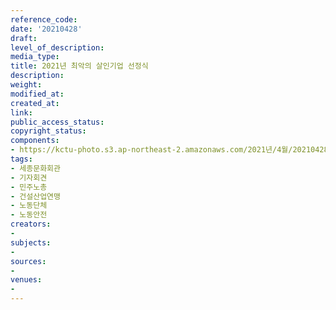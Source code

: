 ```yaml
---
reference_code: 
date: '20210428'
draft: 
level_of_description: 
media_type: 
title: 2021년 최악의 살인기업 선정식
description: 
weight: 
modified_at: 
created_at: 
link: 
public_access_status: 
copyright_status: 
components:
- https://kctu-photo.s3.ap-northeast-2.amazonaws.com/2021년/4월/20210428-2021년+최악의+살인기업+선정식_세종문화회관_기자회견_민주노총_건설산업연맹_노동단체_노동안전/_1DX2557.jpg
tags:
- 세종문화회관
- 기자회견
- 민주노총
- 건설산업연맹
- 노동단체
- 노동안전
creators:
- 
subjects:
- 
sources:
- 
venues:
- 
---
```

